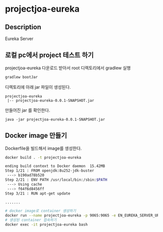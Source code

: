 # projectjoa-eureka

## Description
Eureka Server

## 로컬 pc에서 project 테스트 하기
projectjoa-eureka 다운로드 받아서 root 디렉토리에서 gradlew 실행

``` bash
gradlew bootJar
```

디렉토리에 아래 jar 파일이 생성된다.
```
projectjoa-eureka
 |-- projectjoa-eureka-0.0.1-SNAPSHOT.jar
```
 
만들어진 jar 를 확인한다.
```
java -jar projectjoa-eureka-0.0.1-SNAPSHOT.jar
```
## Docker image 만들기

Dockerfile을 빌드해서 image를 생성한다.
``` bash
docker build . -t projectjoa-eureka

ending build context to Docker daemon  15.42MB
Step 1/21 : FROM openjdk:8u252-jdk-buster
 ---> b190ad78b520
Step 2/21 : ENV PATH /usr/local/bin:/sbin:$PATH
 ---> Using cache
 ---> f64f6d8456ff
Step 3/21 : RUN apt-get update

.......

# docker image로 container 생성하기
docker run --name projectjoa-eureka -p 9065:9065 -e EN_EUREKA_SERVER_URL=127.0.0.1 projectjoa-eureka:latest
# 생성된 container 접속하기
docker exec -it projectjoa-eureka bash

```

